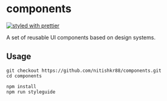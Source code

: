 # components

[![styled with prettier](https://img.shields.io/badge/styled_with-prettier-ff69b4.svg)](https://github.com/prettier/prettier)

A set of reusable UI components based on design systems.

## Usage

```
git checkout https://github.com/nitishkr88/components.git
cd components

npm install
npm run styleguide
```
